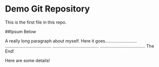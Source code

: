 # Demo Git Repository

This is the first file in this repo.

##Ipsum Below

A really long paragraph about myself.
Here it goes..........................
......................................
......................................
.....................................
The End!

Here are some details!